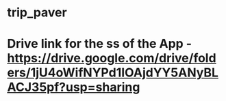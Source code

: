 # trip_paver
# Drive link for the ss of the App - https://drive.google.com/drive/folders/1jU4oWifNYPd1IOAjdYY5ANyBLACJ35pf?usp=sharing 
